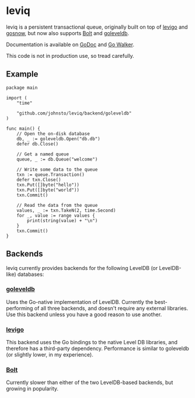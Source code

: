 leviq
=====

leviq is a persistent transactional queue, originally built on top of [levigo](https://github.com/jmhodges/levigo) and [gosnow](https://github.com/sdming/gosnow), but now also supports [Bolt](https://github.com/boltdb/bolt) and [goleveldb](https://github.com/syndtr/goleveldb).

Documentation is available on [GoDoc](https://godoc.org/github.com/johnsto/leviq) and [Go Walker](https://gowalker.org/github.com/johnsto/leviq).

This code is not in production use, so tread carefully.

## Example

```
package main

import (
	"time"

	"github.com/johnsto/leviq/backend/goleveldb"
)

func main() {
	// Open the on-disk database
	db, _ := goleveldb.Open("db.db")
	defer db.Close()

	// Get a named queue
	queue, _ := db.Queue("welcome")

	// Write some data to the queue
	txn := queue.Transaction()
	defer txn.Close()
	txn.Put([]byte("hello"))
	txn.Put([]byte("world"))
	txn.Commit()

	// Read the data from the queue
	values, _ := txn.TakeN(2, time.Second)
	for _, value := range values {
		print(string(value) + "\n")
	}
	txn.Commit()
}

```

## Backends
leviq currently provides backends for the following LevelDB (or LevelDB-like) databases:

### [goleveldb](https://github.com/syndtr/goleveldb)
Uses the Go-native implementation of LevelDB. Currently the best-performing of all three backends, and doesn't require any external libraries. Use this backend unless you have a good reason to use another.

### [levigo](https://github.com/jmhodges/levigo)
This backend uses the Go bindings to the native Level DB libraries, and therefore has a third-party dependency. Performance is similar to goleveldb (or slightly lower, in my experience).


### [Bolt](https://github.com/boltdb/bolt)
Currently slower than either of the two LevelDB-based backends, but growing in popularity.

